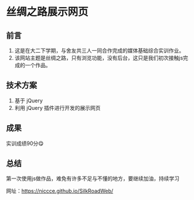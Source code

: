 # 丝绸之路展示网页
## 前言
1. 这是在大二下学期，与舍友共三人一同合作完成的媒体基础综合实训作业。
2. 该网站主题是丝绸之路，只有浏览功能，没有后台，这只是我们初次接触js完成的一个作品。

## 技术方案
1. 基于 jQuery
2. 利用 jQuery 插件进行开发的展示网页

## 成果
实训成绩90分:yum:

## 总结
第一次使用js做作品，难免有许多不足与不懂的地方，要继续加油，持续学习

网址：https://niccce.github.io/SilkRoadWeb/
